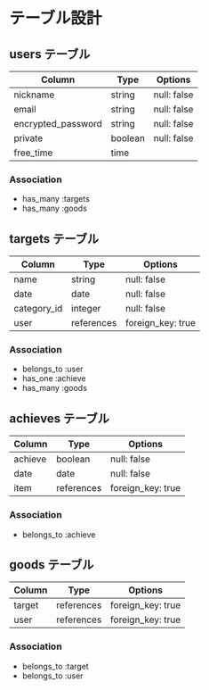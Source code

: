 # テーブル設計

## users テーブル

| Column             | Type     | Options     |
| --------           | ------   | ----------- |
| nickname           | string   | null: false |
| email              | string   | null: false |
| encrypted_password | string   | null: false |
| private            | boolean  | null: false |
| free_time          | time     |             |

### Association

- has_many :targets
- has_many :goods

## targets テーブル

| Column       | Type       | Options           |
| ------       | ------     | -----------       |
| name         | string     | null: false       |
| date         | date       | null: false       |
| category_id  | integer    | null: false       |
| user         | references | foreign_key: true |

### Association

- belongs_to :user
- has_one    :achieve
- has_many   :goods

## achieves テーブル

| Column        | Type       | Options           |
| -------       | ---------- | ----------------- |
| achieve       | boolean    | null: false       |
| date          | date       | null: false       |
| item          | references | foreign_key: true |

### Association

- belongs_to :achieve

## goods テーブル

| Column        | Type       | Options           |
| -------       | ---------- | ----------------- |
| target        | references | foreign_key: true |
| user          | references | foreign_key: true |

### Association

- belongs_to :target
- belongs_to :user
